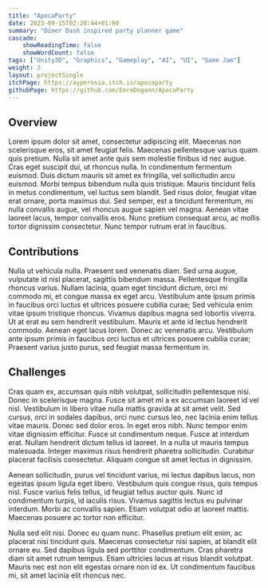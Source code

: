 ```yaml
---
title: "ApocaParty"
date: 2023-09-15T02:28:44+01:00
summary: "Diner Dash inspired party planner game"
cascade:
    showReadingTime: false
    showWordCount: false
tags: ["Unity3D", "Graphics", "Gameplay", "AI", "UI", "Game Jam"]
weight: 3
layout: projectSingle
itchPage: https://ayperosia.itch.io/apocaparty
githubPage: https://github.com/EmreDogann/ApocaParty
---
```

<!-- {{< github repo="emredogann/apocaparty" >}} -->

<!-- {{< buttonImage src="img/Itchio/logos/app-icon.png" href="https://ayperosia.itch.io/apocaparty" target="_blank" >}} -->

## Overview

Lorem ipsum dolor sit amet, consectetur adipiscing elit. Maecenas non scelerisque eros, sit amet feugiat felis. Maecenas pellentesque varius quam quis pretium. Nulla sit amet ante quis sem molestie finibus id nec augue. Cras eget suscipit dui, ut rhoncus nulla. In condimentum fermentum euismod. Duis dictum mauris sit amet ex fringilla, vel sollicitudin arcu euismod. Morbi tempus bibendum nulla quis tristique. Mauris tincidunt felis in metus condimentum, vel luctus sem blandit. Sed risus dolor, feugiat vitae erat ornare, porta maximus dui. Sed semper, est a tincidunt fermentum, mi nulla convallis augue, vel rhoncus augue sapien vel magna. Aenean vitae laoreet lacus, tempor convallis eros. Nunc pretium consequat arcu, ac mollis tortor dignissim consectetur. Nunc tempor rutrum erat in faucibus.

## Contributions

Nulla ut vehicula nulla. Praesent sed venenatis diam. Sed urna augue, vulputate id nisl placerat, sagittis bibendum massa. Pellentesque fringilla rhoncus varius. Nullam lacinia, quam eget tincidunt dictum, orci mi commodo mi, et congue massa ex eget arcu. Vestibulum ante ipsum primis in faucibus orci luctus et ultrices posuere cubilia curae; Sed vehicula enim vitae ipsum tristique rhoncus. Vivamus dapibus magna sed lobortis viverra. Ut at erat eu sem hendrerit vestibulum. Mauris et ante id lectus hendrerit commodo. Aenean eget lacus lorem. Donec ac venenatis arcu. Vestibulum ante ipsum primis in faucibus orci luctus et ultrices posuere cubilia curae; Praesent varius justo purus, sed feugiat massa fermentum in.

## Challenges

Cras quam ex, accumsan quis nibh volutpat, sollicitudin pellentesque nisi. Donec in scelerisque magna. Fusce sit amet mi a ex accumsan laoreet id vel nisl. Vestibulum in libero vitae nulla mattis gravida at sit amet velit. Sed cursus, orci in sodales dapibus, orci nunc cursus leo, nec lacinia enim tellus vitae mauris. Donec sed dolor eros. In eget eros nibh. Nunc tempor enim vitae dignissim efficitur. Fusce ut condimentum neque. Fusce at interdum erat. Nullam hendrerit dictum tellus id laoreet. In a nulla ut mauris tempus malesuada. Integer maximus risus hendrerit pharetra sollicitudin. Curabitur placerat facilisis consectetur. Aliquam congue sit amet lectus in dignissim.

Aenean sollicitudin, purus vel tincidunt varius, mi lectus dapibus lacus, non egestas ipsum ligula eget libero. Vestibulum quis congue risus, quis tempus nisl. Fusce varius felis tellus, id feugiat tellus auctor quis. Nunc id condimentum turpis, id iaculis risus. Vivamus sagittis lectus eu pulvinar interdum. Morbi ac convallis sapien. Etiam volutpat odio at laoreet mattis. Maecenas posuere ac tortor non efficitur.

Nulla sed elit nisi. Donec eu quam nunc. Phasellus pretium elit enim, ac placerat nisi tincidunt quis. Maecenas consectetur nisi sapien, at blandit elit ornare eu. Sed dapibus ligula sed porttitor condimentum. Cras pharetra diam sit amet rutrum tempus. Etiam ultricies lacus at risus blandit volutpat. Mauris nec est non elit egestas ornare non id ex. Ut condimentum faucibus mi, sit amet lacinia elit rhoncus nec.